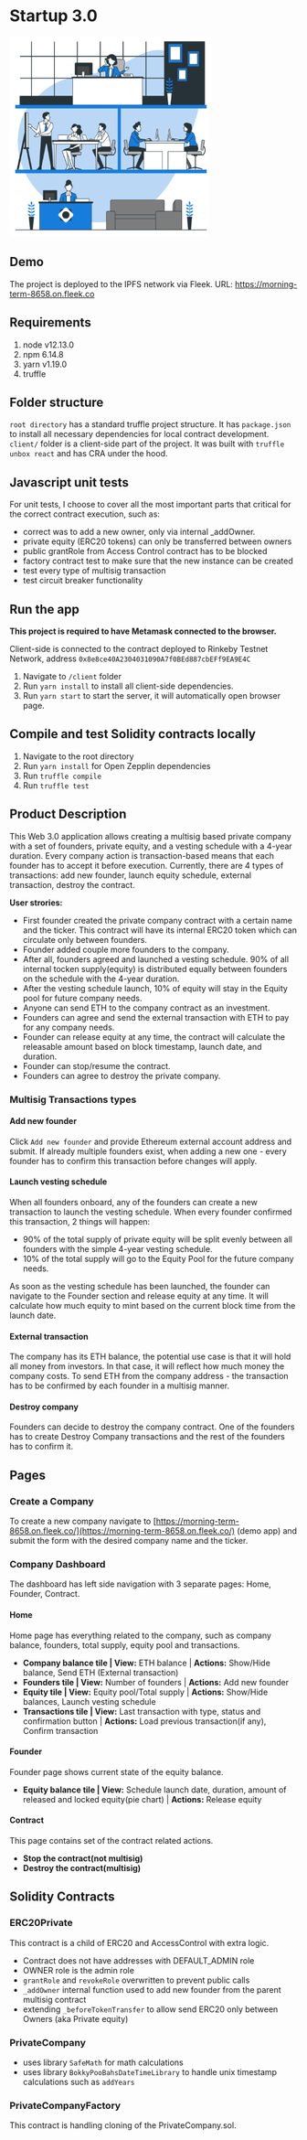 # Startup 3.0

<img src="https://github.com/zamaraevk/startup-3.0/blob/main/client/src/assets/company.svg" width="350">

## Demo

The project is deployed to the IPFS network via Fleek.
URL: https://morning-term-8658.on.fleek.co

## Requirements

1. node v12.13.0
2. npm 6.14.8
3. yarn v1.19.0
4. truffle

## Folder structure

`root directory` has a standard truffle project structure. It has `package.json` to install all necessary dependencies for local contract development.
`client/` folder is a client-side part of the project. It was built with `truffle unbox react` and has CRA under the hood.

## Javascript unit tests

For unit tests, I choose to cover all the most important parts that critical for the correct contract execution, such as:

- correct was to add a new owner, only via internal \_addOwner.
- private equity (ERC20 tokens) can only be transferred between owners
- public grantRole from Access Control contract has to be blocked
- factory contract test to make sure that the new instance can be created
- test every type of multisig transaction
- test circuit breaker functionality

## Run the app

**This project is required to have Metamask connected to the browser.**

Client-side is connected to the contract deployed to Rinkeby Testnet Network, address `0x8e8ce40A2304031090A7f0BEd887cbEFf9EA9E4C`

1. Navigate to `/client` folder
2. Run `yarn install` to install all client-side dependencies.
3. Run `yarn start` to start the server, it will automatically open browser page.

## Compile and test Solidity contracts locally

1. Navigate to the root directory
2. Run `yarn install` for Open Zepplin dependencies
3. Run `truffle compile`
4. Run `truffle test`

## Product Description

This Web 3.0 application allows creating a multisig based private company with a set of founders, private equity, and a vesting schedule with a 4-year duration. Every company action is transaction-based means that each founder has to accept it before execution. Currently, there are 4 types of transactions: add new founder, launch equity schedule, external transaction, destroy the contract.

**User strories:**

- First founder created the private company contract with a certain name and the ticker. This contract will have its internal ERC20 token which can circulate only between founders.
- Founder added couple more founders to the company.
- After all, founders agreed and launched a vesting schedule. 90% of all internal tocken supply(equity) is distributed equally between founders on the schedule with the 4-year duration.
- After the vesting schedule launch, 10% of equity will stay in the Equity pool for future company needs.
- Anyone can send ETH to the company contract as an investment.
- Founders can agree and send the external transaction with ETH to pay for any company needs.
- Founder can release equity at any time, the contract will calculate the releasable amount based on block timestamp, launch date, and duration.
- Founder can stop/resume the contract.
- Founders can agree to destroy the private company.

### Multisig Transactions types

#### Add new founder

Click `Add new founder` and provide Ethereum external account address and submit. If already multiple founders exist, when adding a new one - every founder has to confirm this transaction before changes will apply.

#### Launch vesting schedule

When all founders onboard, any of the founders can create a new transaction to launch the vesting schedule. When every founder confirmed this transaction, 2 things will happen:

- 90% of the total supply of private equity will be split evenly between all founders with the simple 4-year vesting schedule.
- 10% of the total supply will go to the Equity Pool for the future company needs.

As soon as the vesting schedule has been launched, the founder can navigate to the Founder section and release equity at any time. It will calculate how much equity to mint based on the current block time from the launch date.

#### External transaction

The company has its ETH balance, the potential use case is that it will hold all money from investors. In that case, it will reflect how much money the company costs. To send ETH from the company address - the transaction has to be confirmed by each founder in a multisig manner.

#### Destroy company

Founders can decide to destroy the company contract. One of the founders has to create Destroy Company transactions and the rest of the founders has to confirm it.

## Pages

### Create a Company

To create a new company navigate to [https://morning-term-8658.on.fleek.co/](https://morning-term-8658.on.fleek.co/) (demo app) and submit the form with the desired company name and the ticker.

### Company Dashboard

The dashboard has left side navigation with 3 separate pages: Home, Founder, Contract.

#### Home

Home page has everything related to the company, such as company balance, founders, total supply, equity pool and transactions.

- **Company balance tile | View:** ETH balance | **Actions:** Show/Hide balance, Send ETH (External transaction)
- **Founders tile | View:** Number of founders | **Actions:** Add new founder
- **Equity tile | View:** Equity pool/Total supply | **Actions:** Show/Hide balances, Launch vesting schedule
- **Transactions tile | View:** Last transaction with type, status and confirmation button | **Actions:** Load previous transaction(if any), Confirm transaction

#### Founder

Founder page shows current state of the equity balance.

- **Equity balance tile | View:** Schedule launch date, duration, amount of released and locked equity(pie chart) | **Actions:** Release equity

#### Contract

This page contains set of the contract related actions.

- **Stop the contract(not multisig)**
- **Destroy the contract(multisig)**

## Solidity Contracts

### ERC20Private

This contract is a child of ERC20 and AccessControl with extra logic.

- Contract does not have addresses with DEFAULT_ADMIN role
- OWNER role is the admin role
- `grantRole` and `revokeRole` overwritten to prevent public calls
- `_addOwner` internal function used to add new founder from the parent multisig contract
- extending `_beforeTokenTransfer` to allow send ERC20 only between Owners (aka Private equity)

### PrivateCompany

- uses library `SafeMath` for math calculations
- uses library `BokkyPooBahsDateTimeLibrary` to handle unix timestamp calculations such as `addYears`

### PrivateCompanyFactory

This contract is handling cloning of the PrivateCompany.sol.
